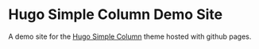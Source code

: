 # Hugo Simple Column Demo Site
A demo site for the [Hugo Simple Column](https://github.com/MaxwellBuchholz/hugo-simple-column) theme hosted with github pages.
